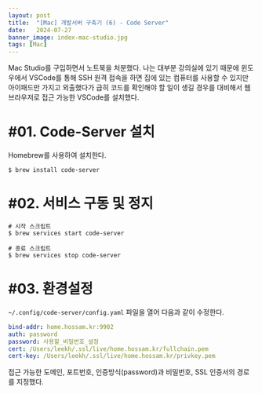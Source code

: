 ```yaml
---
layout: post
title:  "[Mac] 개발서버 구축기 (6) - Code Server"
date:   2024-07-27
banner_image: index-mac-studio.jpg
tags: [Mac]
---
```


Mac Studio를 구입하면서 노트북을 처분했다. 나는 대부분 강의실에 있기 때문에 윈도우에서 VSCode를 통해 SSH 원격 접속을 하면 집에 있는 컴퓨터를 사용할 수 있지만 아이패드만 가지고 외출했다가 급히 코드를 확인해야 할 일이 생길 경우를 대비해서 웹 브라우저로 접근 가능한 VSCode를 설치했다.

<!--more-->

# #01. Code-Server 설치

Homebrew를 사용하여 설치한다.

```shell
$ brew install code-server
```

# #02. 서비스 구동 및 정지

```shell
# 시작 스크립트
$ brew services start code-server

# 종료 스크립트
$ brew services stop code-server
```


# #03. 환경설정

`~/.config/code-server/config.yaml` 파일을 열어 다음과 같이 수정한다.

```yaml
bind-addr: home.hossam.kr:9902
auth: password
password: 사용할_비밀번호_설정
cert: /Users/leekh/.ssl/live/home.hossam.kr/fullchain.pem
cert-key: /Users/leekh/.ssl/live/home.hossam.kr/privkey.pem
```

접근 가능한 도메인, 포트번호, 인증방식(password)과 비밀번호, SSL 인증서의 경로를 지정했다.